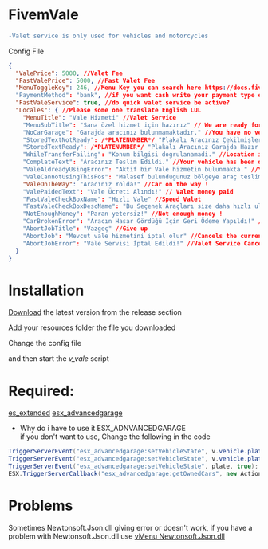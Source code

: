 # FivemVale


```diff
-Valet service is only used for vehicles and motorcycles
```
Config File
```json
{
  "ValePrice": 5000, //Valet Fee
  "FastValePrice": 5000, //Fast Valet Fee
  "MenuToggleKey": 246, //Menu Key you can search here https://docs.fivem.net/docs/game-references/controls/
  "PaymentMethod": "bank", //if you want cash write your payment type example money, black_money
  "FastValeService": true, //do quick valet service be active?
  "Locales": { //Please some one translate English LUL
    "MenuTitle": "Vale Hizmeti" //Valet Service
    "MenuSubTitle": "Sana özel hizmet için hazırız" // We are ready for special service for you
    "NoCarGarage": "Garajda aracınız bulunmamaktadır." //You have no vehicles in the garage
    "StoredTextNotReady": /*PLATENUMBER*/ "Plakalı Aracınız Çekilmişler Garajında!" //Your Plate Vehicle in the State Garage
    "StoredTextReady": /*PLATENUMBER*/ "Plakalı Aracınız Garajda Hazır!" //Your Plate Vehicle is Ready in the Garage
    "WhileTransferFailing": "Konum bilgisi dogrulanamadi." //Location information is not verified.
    "ComplateText": "Aracınız Teslim Edildi." //Your vehicle has been delivered
    "ValeAldreadyUsingError": "Aktif bir Vale hizmetin bulunmakta." //You have an active valet service
    "ValeCannotUsingThisPos": "Malasef bulundugunuz bölgeye araç teslimat servisi yok." //Sorry, no car service to your area
    "ValeOnTheWay": "Aracınız Yolda!" //Car on the way !
    "ValePaidedText": "Vale Ücreti Alındı!" // Valet money paid
    "FastValeCheckBoxName": "Hızlı Vale" //Speed Valet
    "FastValeCheckBoxDescName": "Bu Seçenek Araçları size daha hızlı ulaştırır." // These Option Tools deliver it to you faster.
    "NotEnoughMoney": "Paran yetersiz!" //Not enough money !
    "CarBrokenError": "Aracın Hasar Gördüğü İçin Geri Ödeme Yapıldı!" // Reimbursed for Damaged Vehicle!
    "AbortJobTitle": "Vazgeç" //Give up
    "AbortJob": "Mevcut vale hizmetini iptal olur" //Cancels the current valet service
    "AbortJobError": "Vale Servisi İptal Edildi!" //Valet Service Canceled!
  }
}

```


# Installation
[Download](https://github.com/vnoisy/FivemVale/releases) the latest version from the release section

Add your resources folder the file you downloaded

Change the config file

and then start the *v_vale* script

# Required:
[es_extended](https://github.com/esx-framework/es_extended)
[esx_advancedgarage](https://github.com/search?q=esx_advancedgarage)
* Why do i have to use it ESX_ADNVANCEDGARAGE  
if you don't want to use, Change the following in the code

```c#
TriggerServerEvent("esx_advancedgarage:setVehicleState", v.vehicle.plate, false);//370 Line in Vale/Main.cs
TriggerServerEvent("esx_advancedgarage:setVehicleState", v.vehicle.plate, false); //421 Line in Vale/Main.cs
TriggerServerEvent("esx_advancedgarage:setVehicleState", plate, true); //319 Line in Vale/Main.cs
ESX.TriggerServerCallback("esx_advancedgarage:getOwnedCars", new Action<dynamic>(ownedCars => //75 Line in Vale/Main.cs
```

# Problems
Sometimes Newtonsoft.Json.dll giving error or doesn't work, if you have a problem with Newtonsoft.Json.dll use [vMenu Newtonsoft.Json.dll](https://github.com/tomgrobbe/vMenu) 
